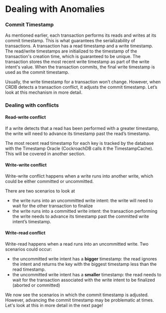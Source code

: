 # Dealing with Anomalies

### Commit Timestamp

As mentioned earlier, each transaction performs its reads and writes at its commit timestamp. This is what guarantees the serializability of transactions. A transaction has a read timestamp and a write timestamp. The read/write timestamps are initialized to the timestamp of the transaction's creation time, which is guaranteed to be unique. The transaction stores the most recent write timestamp as part of the write intent's value. When the transaction commits, the final write timestamp is used as the commit timestamp.

Usually, the write timestamp for a transaction won’t change. However, when CRDB detects a transaction conflict, it adjusts the commit timestamp. Let’s look at this mechanism in more detail.

### Dealing with conflicts

#### Read-write conflict

If a write detects that a read has been performed with a greater timestamp, the write will need to advance its timestamp past the read’s timestamp.

The most recent read timestamp for each key is tracked by the database with the Timestamp Oracle (CockroachDB calls it the TimestampCache). This will be covered in another section.

#### Write-write conflict

Write-write conflict happens when a write runs into another write, which could be either committed or uncommitted.

There are two scenarios to look at

- the write runs into an uncommitted write intent: the write will need to wait for the other transaction to finalize
- the write runs into a committed write intent: the transaction performing the write needs to advance its timestamp past the committed write intent’s timestamp.

#### Write-read conflict

Write-read happens when a read runs into an uncommitted write. Two scenarios could occur:

- the uncommitted write intent has a **bigger** timestamp: the read ignores the intent and returns the key with the biggest timestamp less than the read timestamp.
- the uncommitted write intent has a **smaller** timestamp: the read needs to wait for the transaction associated with the write intent to be finalized (aborted or committed)

We now see the scenarios in which the commit timestamp is adjusted. However, advancing the commit timestamp may be problematic at times. Let's look at this in more detail in the next page!

